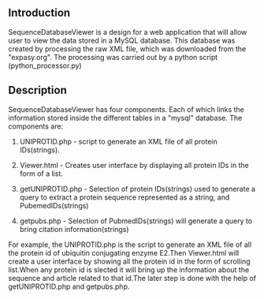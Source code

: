 ## Introduction ##
SequenceDatabaseViewer is a design for a web application that will allow user to view the data stored in a MySQL database. This database was created by processing the raw XML file, which was downloaded from the "expasy.org".  The processing was carried out by a python script (python_processor.py)

## Description ##
SequenceDatabaseViewer has four components. Each of which links the information stored inside the different tables in a "mysql" database. The components are:

1. UNIPROTID.php - script to generate an XML file of all protein IDs(strings).

2. Viewer.html - Creates user interface by displaying all protein IDs in the form of a list.

3. getUNIPROTID.php - Selection of protein IDs(strings) used to generate a query to extract a protein sequence represented as a string, and PubemedIDs(strings)

4. getpubs.php - Selection of PubmedIDs(strings) will generate a query to bring citation information(strings)


For example, the UNIPROTID.php is the script to generate an XML file of all the protein id of  ubiquitin conjugating enzyme E2.Then Viewer.html will create a user interface by showing all the protein id in the form of scrolling list.When any protein id is slected it will bring up the information about the sequence and article related to that id.The later step is done with the help of getUNIPROTID.php and getpubs.php.
